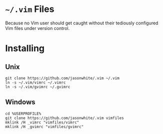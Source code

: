 # `~/.vim` Files

Because no Vim user should get caught without their tediously configured Vim
files under version control.

# Installing

## Unix

	git clone https://github.com/jasonwhite/.vim ~/.vim
	ln -s ~/.vim/vimrc ~/.vimrc
	ln -s ~/.vim/gvimrc ~/.gvimrc

## Windows

	cd %USERPROFILE%
	git clone https://github.com/jasonwhite/.vim vimfiles
	mklink /H _vimrc "vimfiles/vimrc"
	mklink /H _gvimrc "vimfiles/gvimrc"
